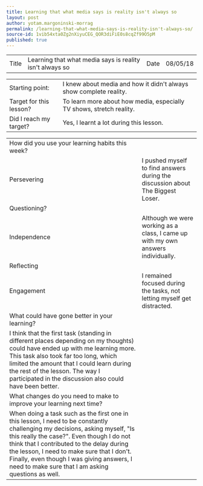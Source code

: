 ```yaml
---
title: Learning that what media says is reality isn't always so
layout: post
author: yotam.margoninski-morrag
permalink: /learning-that-what-media-says-is-reality-isn't-always-so/
source-id: 1vib54xta0Zg2nXiyuCEG_QOR3diFiE0s8cqZf99O5pM
published: true
---
```

<table>
  <tr>
    <td>Title</td>
    <td>Learning that what media says is reality isn't always so</td>
    <td>Date</td>
    <td>08/05/18</td>
  </tr>
</table>


<table>
  <tr>
    <td>Starting point:</td>
    <td>I knew about media and how it didn't always show complete reality.</td>
  </tr>
  <tr>
    <td>Target for this lesson?</td>
    <td>To learn more about how media, especially TV shows, stretch reality.</td>
  </tr>
  <tr>
    <td>Did I reach my target? </td>
    <td>Yes, I learnt a lot during this lesson.</td>
  </tr>
</table>


<table>
  <tr>
    <td>How did you use your learning habits this week?</td>
    <td></td>
  </tr>
  <tr>
    <td>Persevering</td>
    <td>I pushed myself to find answers during the discussion about The Biggest Loser.</td>
  </tr>
  <tr>
    <td>Questioning?</td>
    <td></td>
  </tr>
  <tr>
    <td>Independence</td>
    <td>Although we were working as a class, I came up with my own answers individually.</td>
  </tr>
  <tr>
    <td>Reflecting</td>
    <td></td>
  </tr>
  <tr>
    <td>Engagement</td>
    <td>I remained focused during the tasks, not letting myself get distracted.</td>
  </tr>
  <tr>
    <td>What could have gone better in your learning?</td>
    <td></td>
  </tr>
  <tr>
    <td>I think that the first task (standing in different places depending on my thoughts) could have ended up with me learning more. This task also took far too long, which limited the amount that I could learn during the rest of the lesson. The way I participated in the discussion also could have been better.</td>
    <td></td>
  </tr>
  <tr>
    <td>What changes do you need to make to improve your learning next time?</td>
    <td></td>
  </tr>
  <tr>
    <td>When doing a task such as the first one in this lesson, I need to be constantly challenging my decisions, asking myself, "Is this really the case?". Even though I do not think that I contributed to the delay during the lesson, I need to make sure that I don't. Finally, even though I was giving answers, I need to make sure that I am asking questions as well.</td>
    <td></td>
  </tr>
</table>


